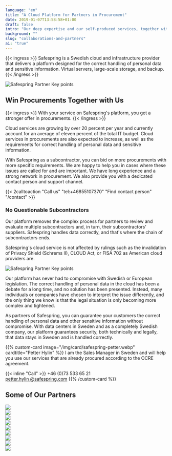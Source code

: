```yaml
---
language: "en"
title: "A Cloud Platform for Partners in Procurement"
date: 2019-01-07T13:58:58+01:00
draft: false
intro: "Our deep expertise and our self-produced services, together with collaborations, make us very flexible. We know the Nordic market."
background: ""
slug: "collaborations-and-partners"
ai: "true"
---
```


{{< ingress >}}
Safespring is a Swedish cloud and infrastructure provider that delivers a platform designed for the correct handling of personal data and sensitive information. Virtual servers, large-scale storage, and backup.
{{< /ingress >}}

![Safespring Partner Key points](/img/safespring_key-points-partner.svg)

## Win Procurements Together with Us

{{< ingress >}}
With your service on Safespring's platform, you get a stronger offer in procurements.
{{< /ingress >}}

Cloud services are growing by over 20 percent per year and currently account for an average of eleven percent of the total IT budget. Cloud services in procurements are also expected to increase, as well as the requirements for correct handling of personal data and sensitive information.

With Safespring as a subcontractor, you can bid on more procurements with more specific requirements. We are happy to help you in cases where these issues are called for and are important. We have long experience and a strong network in procurement. We also provide you with a dedicated contact person and support channel.

{{< 2calltoaction "Call us" "tel:+46855107370" "Find contact person" "/contact" >}}

### No Questionable Subcontractors

Our platform removes the complex process for partners to review and evaluate multiple subcontractors and, in turn, their subcontractors' suppliers. Safespring handles data correctly, and that's where the chain of subcontractors ends.

Safespring's cloud service is not affected by rulings such as the invalidation of Privacy Shield (Schrems II), CLOUD Act, or FISA 702 as American cloud providers are.

![Safespring Partner Key points](/img/safespring_key-points-partner-3.svg)

Our platform has never had to compromise with Swedish or European legislation. The correct handling of personal data in the cloud has been a debate for a long time, and no solution has been presented. Instead, many individuals or companies have chosen to interpret the issue differently, and the only thing we know is that the legal situation is only becoming more complex and tightened.

As partners of Safespring, you can guarantee your customers the correct handling of personal data and other sensitive information without compromise. With data centers in Sweden and as a completely Swedish company, our platform guarantees security, both technically and legally, that data stays in Sweden and is handled correctly.

{{% custom-card image="/img/card/safespring-petter.webp" cardtitle="Petter Hylin" %}}
I am the Sales Manager in Sweden and will help you use our services that are already procured according to the OCRE agreement.

{{< inline "Call" >}} +46 (0)73 533 65 21  
[petter.hylin @safespring.com](petter.hylin@safespring.com)
{{% /custom-card %}}

## Some of Our Partners

<div class="partner-grid">
<a href="https://nextcloud.com"><div class="partner-container"><img style="max-height:70px;" class="partnerlogo" src="/images/partners/safespring_partners_nextcloud.svg"></div></a><a href="https://elastisys.com/"><div class="partner-container"><img class="partnerlogo" src="/images/partners/safespring_partners_elastisys.svg"></div></a>
<a href="https://severalnines.com/"><div class="partner-container"><img class="partnerlogo" src="/images/partners/safespring_partners_severalnines.svg"></div></a>
<a href="https://www.piql.com/"><div class="partner-container"><img class="partnerlogo" src="/images/partners/safespring_partners_piql.png"></div></a>
<a href="https://www.scaleoutsystems.com/"><div class="partner-container"><img class="partnerlogo" src="/images/partners/safespring_partners_scaleout-systems.svg"></div></a>
<a href="https://www.arkivit.se/"><div class="partner-container"><img class="partnerlogo" src="/images/partners/safespring_partners_arkivit.png"></div></a>
<a href="https://www.cristie.dk/"><div class="partner-container"><img class="partnerlogo" src="/images/partners/safespring_partners_cristie-nordic.webp"></div></a>
<a href="https://www.sunet.se/"><div class="partner-container"><img class="partnerlogo" src="/images/partners/safespring_partners_sunet.png"></div></a>
<a href="https://sikt.no"><div class="partner-container"><img class="partnerlogo" src="/images/partners/sikt.svg"></div></a>
</div>
